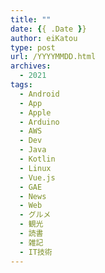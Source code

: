 ```yaml
---
title: ""
date: {{ .Date }}
author: eiKatou
type: post
url: /YYYYMMDD.html
archives:
  - 2021
tags:
  - Android
  - App
  - Apple
  - Arduino
  - AWS
  - Dev
  - Java
  - Kotlin
  - Linux
  - Vue.js
  - GAE
  - News
  - Web
  - グルメ
  - 観光
  - 読書
  - 雑記
  - IT技術
---
```



<!--more-->
